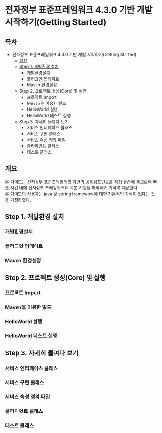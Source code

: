 # 전자정부 표준프레임워크 4.3.0 기반 개발 시작하기(Getting Started)

## 목차

- 전자정부 표준프레임워크 4.3.0 기반 개발 시작하기(Getting Started)
  - [개요](#개요)
  - [Step 1. 개발환경 설치](#step-1-개발환경-설치)
    - 개발환경설치
    - 플러그인 업데이트
    - Maven 환경설정
  - Step 2. 프로젝트 생성(Core) 및 실행
    - 프로젝트 Import
    - Maven을 이용한 빌드
    - HelloWorld 실행
    - HelloWorld 테스트 실행
  - Step 3. 자세히 들여다 보기
    - 서비스 인터페이스 클래스
    - 서비스 구현 클래스
    - 서비스 속성 정의 파일
    - 클라이언트 클래스
    - 테스트 클래스

## 개요

본 가이드는 전자정부 표준프레임워크 기반의 공통컴포넌트를 직접 실습해 봄으로써 빠른 시간 내에 전자정부 프레임워크의 기본 기능을 파악하기 위하여 제공한다.  
본 가이드의 사용자는 java 및 spring framework에 대한 기본적인 지식이 있다는 것을 가정하였다.

## Step 1. 개발환경 설치

### 개발환경설치

### 플러그인 업데이트

### Maven 환경설정

## Step 2. 프로젝트 생성(Core) 및 실행

### 프로젝트 Import

### Maven을 이용한 빌드

### HelloWorld 실행

### HelloWorld 테스트 실행

## Step 3. 자세히 들여다 보기

### 서비스 인터페이스 클래스

### 서비스 구현 클래스

### 서비스 속성 정의 파일

### 클라이언트 클래스

### 테스트 클래스
